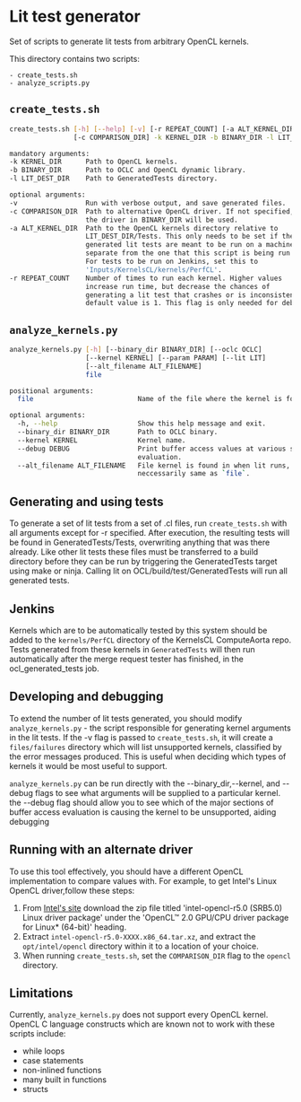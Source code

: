 # Lit test generator

Set of scripts to generate lit tests from arbitrary OpenCL kernels.

This directory contains two scripts:

```
- create_tests.sh
- analyze_scripts.py
```

## `create_tests.sh`

```sh
create_tests.sh [-h] [--help] [-v] [-r REPEAT_COUNT] [-a ALT_KERNEL_DIR]
                [-c COMPARISON_DIR] -k KERNEL_DIR -b BINARY_DIR -l LIT_DEST_DIR

mandatory arguments:
-k KERNEL_DIR      Path to OpenCL kernels.
-b BINARY_DIR      Path to OCLC and OpenCL dynamic library.
-l LIT_DEST_DIR    Path to GeneratedTests directory.

optional arguments:
-v                 Run with verbose output, and save generated files.
-c COMPARISON_DIR  Path to alternative OpenCL driver. If not specified,
                   the driver in BINARY_DIR will be used.
-a ALT_KERNEL_DIR  Path to the OpenCL kernels directory relative to
                   LIT_DEST_DIR/Tests. This only needs to be set if the
                   generated lit tests are meant to be run on a machine
                   separate from the one that this script is being run on.
                   For tests to be run on Jenkins, set this to
                   'Inputs/KernelsCL/kernels/PerfCL'.
-r REPEAT_COUNT    Number of times to run each kernel. Higher values
                   increase run time, but decrease the chances of
                   generating a lit test that crashes or is inconsistent
                   default value is 1. This flag is only needed for debugging.
```

## `analyze_kernels.py`

```sh
analyze_kernels.py [-h] [--binary_dir BINARY_DIR] [--oclc OCLC]
                   [--kernel KERNEL] [--param PARAM] [--lit LIT]
                   [--alt_filename ALT_FILENAME]
                   file

positional arguments:
  file                          Name of the file where the kernel is found.

optional arguments:
  -h, --help                    Show this help message and exit.
  --binary_dir BINARY_DIR       Path to OCLC binary.
  --kernel KERNEL               Kernel name.
  --debug DEBUG                 Print buffer access values at various stages of
                                evaluation.
  --alt_filename ALT_FILENAME   File kernel is found in when lit runs, not
                                neccessarily same as `file`.
```

## Generating and using tests

To generate a set of lit tests from a set of .cl files, run `create_tests.sh`
with all arguments except for -r specified. After execution, the resulting tests
will be found in GeneratedTests/Tests, overwriting anything that was there
already. Like other lit tests these files must be transferred to a build
directory before they can be run by triggering the GeneratedTests target
using make or ninja. Calling lit on OCL/build/test/GeneratedTests will run all
generated tests.

## Jenkins

Kernels which are to be automatically tested by this system should be added to
the `kernels/PerfCL` directory of the KernelsCL ComputeAorta repo. Tests
generated from these kernels in `GeneratedTests` will then run automatically
after the merge request tester has finished, in the ocl_generated_tests job.

## Developing and debugging

To extend the number of lit tests generated, you should modify
`analyze_kernels.py` - the script responsible for generating kernel arguments in
the lit tests. If the -v flag is passed to `create_tests.sh`, it will create a
`files/failures` directory which will list unsupported kernels, classified by
the error messages produced. This is useful when deciding which types of kernels
it would be most useful to support.

`analyze_kernels.py` can be run directly with the --binary_dir,--kernel, and
--debug flags to see what arguments will be supplied to a particular kernel.
the --debug flag should allow you to see which of the major sections of buffer
access evaluation is causing the kernel to be unsupported, aiding debugging

## Running with an alternate driver

To use this tool effectively, you should have a different OpenCL implementation
to compare values with. For example, to get Intel's Linux OpenCL driver,follow
these steps:

1. From [Intel's
   site](https://software.intel.com/en-us/articles/opencl-drivers#latest_linux_SDK_release)
   download the zip file titled 'intel-opencl-r5.0 (SRB5.0) Linux driver
   package' under the 'OpenCL™ 2.0 GPU/CPU driver package for Linux\* (64-bit)'
   heading.
2. Extract `intel-opencl-r5.0-XXXX.x86_64.tar.xz`, and extract the
   `opt/intel/opencl` directory within it to a location of your choice.
3. When running `create_tests.sh`, set the `COMPARISON_DIR` flag to the `opencl`
   directory.

## Limitations

Currently, `analyze_kernels.py` does not support every OpenCL kernel. OpenCL C
language constructs which are known not to work with these scripts include:

* while loops
* case statements
* non-inlined functions
* many built in functions
* structs

